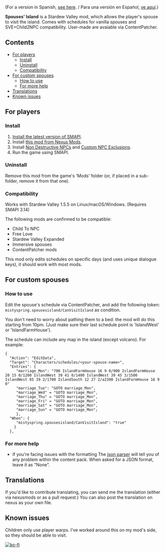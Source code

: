 (For a version in Spanish, [see here](https://github.com/misty-spring/SpousesIsland/blob/main/README-es.md). / Para una versión en Español, [ve aquí](https://github.com/misty-spring/SpousesIsland/blob/main/README-es.md).)

**Spouses' Island** is a Stardew Valley mod, which allows the player's spouse to visit the island. Comes with schedules for vanilla spouses and SVE+Child2NPC compatibility.
User-made are avaiable via ContentPatcher.

## Contents
* [For players](#for-players)
  * [Install](#install)
  * [Uninstall](#uninstall)
  * [Compatibility](#compatibility)
* [For custom spouses](#for-custom-spouses)
  * [How to use](#how-to-use)
  * [For more help](#for-more-help)
* [Translations](#translations)
* [Known issues](#known-issues)

## For players
### Install
1. [Install the latest version of SMAPI](https://smapi.io/).
2. Install [this mod from Nexus Mods](https://www.nexusmods.com/stardewvalley/mods/11037).
3. Install [Non Destructive NPCs](https://www.nexusmods.com/stardewvalley/mods/5176) and [Custom NPC Exclusions](https://www.nexusmods.com/stardewvalley/mods/7089).
4. Run the game using SMAPI.

### Uninstall
Remove this mod from the game's 'Mods' folder (or, if placed in a sub-folder, remove it from that one).

### Compatibility
Works with Stardew Valley 1.5.5 on Linux/macOS/Windows. (Requires SMAPI 3.14)

The following mods are confirmed to be compatible:
* Child To NPC
* Free Love
* Stardew Valley Expanded
* Immersive spouses
* ContentPatcher mods

This mod only edits schedules on specific days (and uses unique dialogue keys), it should work with most mods.

## For custom spouses
### How to use
Edit the spouse's schedule via ContentPatcher, and add the following token: `mistyspring.spousesisland/CanVisitIsland` as condition.

You don't need to worry about pathing them to a bed: the mod will do this starting from 10pm. 
(Just make sure their last schedule point is 'IslandWest' or 'IslandFarmHouse').

The schedule can include any map in the island (except volcano).
For example:
```
{
  "Action": "EditData",
  "Target": "Characters/schedules/<your-spouse-name>",
  "Entries": {
     "marriage_Mon": "700 IslandFarmHouse 16 9 0/900 IslandFarmHouse 20 15 0/1200 IslandWest 39 41 0/1400 IslandWest 39 45 3/1500 IslandWest 85 39 2/1700 IslandSouth 12 27 2/a2300 IslandFarmHouse 16 9 0"
     "marriage_Tue": "GOTO marriage_Mon", 
     "marriage_Wed" = "GOTO marriage_Mon",
     "marriage_Thu" = "GOTO marriage_Mon",
     "marriage_Fri" = "GOTO marriage_Mon",
     "marriage_Sat" = "GOTO marriage_Mon",
     "marriage_Sun" = "GOTO marriage_Mon";
     },
  "When": {
     "mistyspring.spousesisland/CanVisitIsland": "true"
    }
  },
```

### For more help

* If you're facing issues with the formatting
The [json parser](https://smapi.io/json) will tell you of any problem within the content pack. When asked for a JSON format, leave it as "None".

## Translations
If you'd like to contribute translating, you can send me the translation (either via nexusmods or as a pull request.) You can also post the translation on nexus as your own file.

## Known issues
Children only use player warps. I've worked around this on my mod's side, so they should be able to visit.

[![ko-fi](https://ko-fi.com/img/githubbutton_sm.svg)](https://ko-fi.com/G2G7CXX9P)
